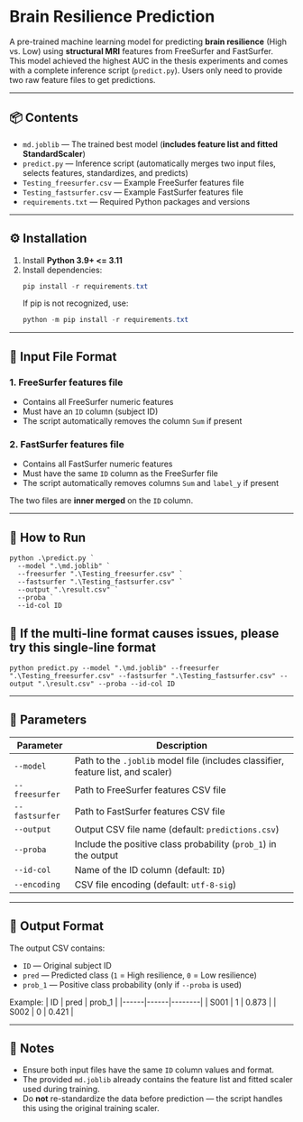 # Brain Resilience Prediction

A pre-trained machine learning model for predicting **brain resilience** (High vs. Low) using **structural MRI** features from FreeSurfer and FastSurfer.  
This model achieved the highest AUC in the thesis experiments and comes with a complete inference script (`predict.py`). Users only need to provide two raw feature files to get predictions.

---

## 📦 Contents
- `md.joblib` — The trained best model (**includes feature list and fitted StandardScaler**)
- `predict.py` — Inference script (automatically merges two input files, selects features, standardizes, and predicts)
- `Testing_freesurfer.csv` — Example FreeSurfer features file
- `Testing_fastsurfer.csv` — Example FastSurfer features file
- `requirements.txt` — Required Python packages and versions

---

## ⚙️ Installation
1. Install **Python 3.9+ <= 3.11**
2. Install dependencies:
   ```powershell
   pip install -r requirements.txt
   ```
   If pip is not recognized, use:
   ```powershell
   python -m pip install -r requirements.txt
   ```
---

## 📂 Input File Format

### 1. FreeSurfer features file 
- Contains all FreeSurfer numeric features
- Must have an `ID` column (subject ID)
- The script automatically removes the column `Sum` if present

### 2. FastSurfer features file 
- Contains all FastSurfer numeric features
- Must have the same `ID` column as the FreeSurfer file
- The script automatically removes columns `Sum` and `label_y` if present

The two files are **inner merged** on the `ID` column.

---

## 🚀 How to Run 

```
python .\predict.py `
  --model ".\md.joblib" `
  --freesurfer ".\Testing_freesurfer.csv" `
  --fastsurfer ".\Testing_fastsurfer.csv" `
  --output ".\result.csv" `
  --proba `
  --id-col ID
```

## 🚀 If the multi-line format causes issues, please try this single-line format

```
python predict.py --model ".\md.joblib" --freesurfer ".\Testing_freesurfer.csv" --fastsurfer ".\Testing_fastsurfer.csv" --output ".\result.csv" --proba --id-col ID
```

---

## 🔧 Parameters
| Parameter | Description |
|-----------|-------------|
| `--model` | Path to the `.joblib` model file (includes classifier, feature list, and scaler) |
| `--freesurfer` | Path to FreeSurfer features CSV file |
| `--fastsurfer` | Path to FastSurfer features CSV file |
| `--output` | Output CSV file name (default: `predictions.csv`) |
| `--proba` | Include the positive class probability (`prob_1`) in the output |
| `--id-col` | Name of the ID column (default: `ID`) |
| `--encoding` | CSV file encoding (default: `utf-8-sig`) |

---

## 📄 Output Format
The output CSV contains:
- `ID` — Original subject ID
- `pred` — Predicted class (`1` = High resilience, `0` = Low resilience)
- `prob_1` — Positive class probability (only if `--proba` is used)

Example:
| ID   | pred | prob_1 |
|------|------|--------|
| S001 | 1    | 0.873  |
| S002 | 0    | 0.421  |

---

## 📌 Notes
- Ensure both input files have the same `ID` column values and format.
- The provided `md.joblib` already contains the feature list and fitted scaler used during training.
- Do **not** re-standardize the data before prediction — the script handles this using the original training scaler.
